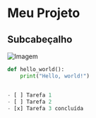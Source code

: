 # Meu Projeto
## Subcabeçalho

![Imagem](https://github.com/Exp-Communicate-Using-Markdown-Cohort-1/series-communicate-using-markdown-ezrafchev/assets/129979017/19d4eba4-14be-4943-85c7-b6579242520a)



```python
def hello_world():
    print("Hello, world!")


- [ ] Tarefa 1
- [ ] Tarefa 2
- [x] Tarefa 3 concluída

